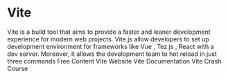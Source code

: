 # Vite

Vite is a build tool that aims to provide a faster and leaner development experience for modern web projects.
Vite.js allow developers to set up development environment for frameworks like Vue , Tez.js , React with a dev server.
Moreover, it allows the development team to hot reload in just three commands
<ResourceGroupTitle>Free Content</ResourceGroupTitle>
<BadgeLink colorScheme='blue' badgeText='Official Website' href='https://vitejs.dev'>Vite Website</BadgeLink>
<BadgeLink colorScheme='blue' badgeText='Official Documentation' href='https://vitejs.dev/guide'>Vite Documentation</BadgeLink>
<BadgeLink colorScheme='green' badgeText='Course' href='https://youtu.be/LQQ3CR2JTX8'>Vite Crash Course</BadgeLink>

